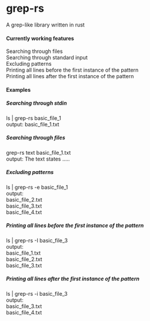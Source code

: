 # grep-rs  
A grep-like library written in rust  
  
#### Currently working features  
Searching through files  
Searching through standard input  
Excluding patterns  
Printing all lines before the first instance of the pattern  
Printing all lines after the first instance of the pattern  
#### Examples  
##### Searching through stdin  
ls | grep-rs basic_file_1  
output: basic_file_1.txt  
  
##### Searching through files  
grep-rs text basic_file_1.txt  
output: The text states .....  
  
##### Excluding patterns  
ls | grep-rs -e basic_file_1  
output:  
basic_file_2.txt  
basic_file_3.txt  
basic_file_4.txt  
##### Printing all lines before the first instance of the pattern  
ls | grep-rs -I basic_file_3  
output:  
basic_file_1.txt  
basic_file_2.txt  
basic_file_3.txt  
##### Printing all lines after the first instance of the pattern  
ls | grep-rs -i basic_file_3  
output:  
basic_file_3.txt  
basic_file_4.txt  